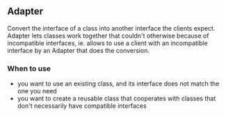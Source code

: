 ## Adapter

Convert the interface of a class into another interface the clients expect.
Adapter lets classes work together that couldn't otherwise because of
incompatible interfaces, ie. allows to use a client with an incompatible 
interface by an Adapter that does the conversion. 

### When to use

* you want to use an existing class, and its interface does not match the one you need
* you want to create a reusable class that cooperates with classes that don't necessarily have compatible interfaces

